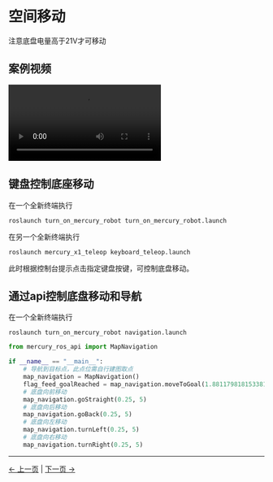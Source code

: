 # 空间移动

注意底盘电量高于21V才可移动

## 案例视频

<video alt=""  playsinline="" autoplay="" loop="">
<source src="https://hackster.imgix.net/uploads/attachments/1707617/a_KOtF2GyQHL.gif?auto=compress&amp;gifq=35&amp;w=740&amp;h=555&amp;fit=max&amp;fm=mp4" type="video/mp4">
</video>

## 键盘控制底座移动

在一个全新终端执行
```shell
roslaunch turn_on_mercury_robot turn_on_mercury_robot.launch
```

在另一个全新终端执行
```shell
roslaunch mercury_x1_teleop keyboard_teleop.launch
```

此时根据控制台提示点击指定键盘按键，可控制底盘移动。


## 通过api控制底盘移动和导航

在一个全新终端执行
```shell
roslaunch turn_on_mercury_robot navigation.launch
```

```python
from mercury_ros_api import MapNavigation

if __name__ == "__main__":
    # 导航到目标点，此点位需自行建图取点
    map_navigation = MapNavigation()
    flag_feed_goalReached = map_navigation.moveToGoal(1.8811798181533813, 1.25142673254013062, 0.9141818042023212,0.4053043657122249)
    # 底盘向前移动
    map_navigation.goStraight(0.25, 5)
    # 底盘向后移动
    map_navigation.goBack(0.25, 5)
    # 底盘向左移动
    map_navigation.turnLeft(0.25, 5)
    # 底盘向右移动
    map_navigation.turnRight(0.25, 5)
```


---

[← 上一页](../7-ExamplesRobotsUsing/7.1-stag_detect.md) | [下一页 →](../7-ExamplesRobotsUsing/7.3-move_and_catch.md)
